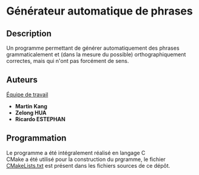 # Générateur automatique de phrases

## Description
Un programme permettant de générer automatiquement des
phrases grammaticalement et (dans la mesure du possible) orthographiquement correctes,
mais qui n'ont pas forcément de sens.




## Auteurs

<ins>Équipe de travail</ins>

- **Martin Kang**
- **Zelong HUA** 
- **Ricardo ESTEPHAN**

## Programmation

Le programme a été intégralement réalisé en langage C  
CMake a été utilisé pour la construction du prgramme, le fichier <ins>CMakeLists.txt</ins> est présent dans les fichiers sources de ce dépôt.

